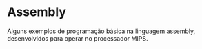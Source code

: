 # Assembly
Alguns exemplos de programação básica na linguagem assembly,
desenvolvidos para operar no processador MIPS.
